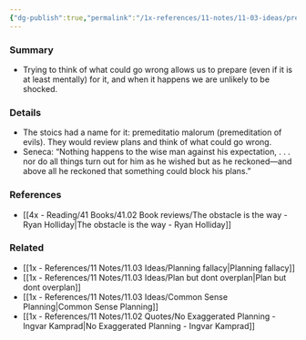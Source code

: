 ```yaml
---
{"dg-publish":true,"permalink":"/1x-references/11-notes/11-03-ideas/premortem-try-to-anticipate-what-could-go-wrong/","title":"Premortem","noteIcon":""}
---
```



### Summary
- Trying to think of what could go wrong allows us to prepare (even if it is at least mentally) for it, and when it happens we are unlikely to be shocked.

### Details
- The stoics had a name for it: premeditatio malorum (premeditation of evils). They would review plans and think of what could go wrong.
- Seneca: “Nothing happens to the wise man against his expectation, . . . nor do all things turn out for him as he wished but as he reckoned—and above all he reckoned that something could block his plans.”

### References
- [[4x - Reading/41 Books/41.02 Book reviews/The obstacle is the way - Ryan Holliday\|The obstacle is the way - Ryan Holliday]]

### Related
- [[1x - References/11 Notes/11.03 Ideas/Planning fallacy\|Planning fallacy]]
- [[1x - References/11 Notes/11.03 Ideas/Plan but dont overplan\|Plan but dont overplan]]
- [[1x - References/11 Notes/11.03 Ideas/Common Sense Planning\|Common Sense Planning]]
- [[1x - References/11 Notes/11.02 Quotes/No Exaggerated Planning - Ingvar Kamprad\|No Exaggerated Planning - Ingvar Kamprad]]